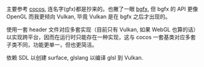 主要参考 [cocos](https://github.com/cocos/cocos-engine), 连名字(gfx)都是抄来的。也撇了一眼 [bgfx](https://github.com/bkaradzic/bgfx), 但 bgfx 的 API 更像 OpenGL 而我更倾向 Vulkan, 毕竟 Vulkan 是在 bgfx 之后才出现的。

使用一套 header 文件对应多套实现（目前只有 Vulkan, 如果 WebGL 也算的话）以实现跨平台，因而在运行时只能存在一种实现，这与 cocos 一套基类对应多套子类不同，功能更单一，但也更简洁。

依赖 SDL 以创建 surface, glslang 以编译 glsl 到 Vulkan.
